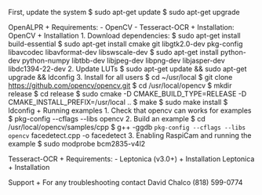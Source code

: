 First, update the system
$ sudo apt-get update
$ sudo apt-get upgrade

OpenALPR
    + Requirements:
        - OpenCV
        - Tesseract-OCR
    + Installation:
OpenCV
    + Installation
        1. Download dependencies:
           $ sudo apt-get install build-essential
           $ sudo apt-get install cmake git libgtk2.0-dev pkg-config libavcodec libavformat-dev libswscale-dev
           $ sudo apt-get install python-dev python-numpy libtbb-dev libjpeg-dev libpng-dev libjasper-dev libdc1394-22-dev
        2. Update LUTs
           $ sudo apt-get update && sudo apt-get upgrade && ldconfig
        3. Install for all users
           $ cd ~/usr/local
           $ git clone https://github.com/opencv/opencv.git
           $ cd /usr/local/opencv
           $ mkdir release
           $ cd release
           $ sudo cmake -D CMAKE_BUILD_TYPE=RELEASE -D CMAKE_INSTALL_PREFIX=/usr/local ..
           $ make
           $ sudo make install
           $ ldconfig
    + Running examples
        1. Check that opencv can works for examples
           $ pkg-config --cflags --libs opencv
        2. Build an example
           $ cd /usr/local/opencv/samples/cpp
           $ g++ -ggdb `pkg-config --cflags --libs opencv` facedetect.cpp -o facedetect
        3. Enabling RaspiCam and running the example
           $ sudo modprobe bcm2835-v4l2

Tesseract-OCR
    + Requirements:
        - Leptonica (v3.0+)
    + Installation
Leptonica
    + Installation

Support
    + For any troubleshooting contact
      David Chalco     (818) 599-0774

